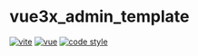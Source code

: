 <!--
 * @FilePath: \vue3x_template\README.md
 * @Author: zhangxin
 * @Date: 2023-11-16 15:34:41
 * @LastEditors: abc-0886kAX-code
 * @LastEditTime: 2024-07-26 14:57:12
 * @Description:
-->

# vue3x_admin_template

[![vite](https://img.shields.io/badge/vite-4.3.2-brightgreen)](https://vitejs.dev/) [![vue](https://img.shields.io/badge/vue-3.2.47-brightgreen)](https://v3.vuejs.org/) [![code style](https://antfu.me/badge-code-style.svg)](https://github.com/antfu/eslint-config)
